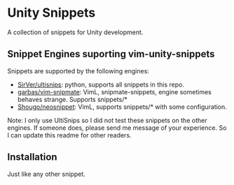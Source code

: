 # Unity Snippets

A collection of snippets for Unity development.

## Snippet Engines suporting vim-unity-snippets

Snippets are supported by the following engines:
* [SirVer/ultisnips](https://github.com/SirVer/ultisnips): python, supports all snippets in this repo.
* [garbas/vim-snipmate](garbas/vim-snipmate): VimL, snipmate-snippets, engine sometimes behaves strange. Supports snippets/*
* [Shougo/neosnippet](https://github.com/Shougo/neosnippet.vim): VimL, supports snippets/* with some configuration.

Note: I only use UltiSnips so I did not test these snippets on the other engines. If someone does, please send me message of your experience. So I can update this readme for other readers.

## Installation
Just like any other snippet.
